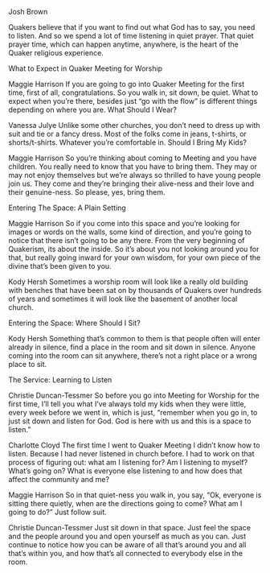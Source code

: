 Josh Brown

Quakers believe that if you want to find out what God has to say, you need to listen.  And so we spend a lot of time listening in quiet prayer.  That quiet prayer time, which can happen anytime, anywhere, is the heart of the Quaker religious experience.

What to Expect in Quaker Meeting for Worship

Maggie Harrison
If you are going to go into Quaker Meeting for the first time, first of all, congratulations.  So you walk in, sit down, be quiet.  What to expect when you’re there, besides just “go with the flow” is different things depending on where you are.
What Should I Wear?

Vanessa Julye
Unlike some other churches, you don’t need to dress up with suit and tie or a fancy dress.  Most of the folks come in jeans, t-shirts, or shorts/t-shirts.  Whatever you’re comfortable in.
Should I Bring My Kids?

Maggie Harrison
So you’re thinking about coming to Meeting and you have children.  You really need to know that you have to bring them.  They may or may not enjoy themselves but we’re always so thrilled to have young people join us.  They come and they’re bringing their alive-ness and their love and their genuine-ness.  So please, yes, bring them.

Entering The Space:
A Plain Setting

Maggie Harrison
So if you come into this space and you’re looking for images or words on the walls, some kind of direction, and you’re going to notice that there isn’t going to be any there.  From the very beginning of Quakerism, its about the inside.  So it’s about you not looking around you for that, but really going inward for your own wisdom, for your own piece of the divine that’s been given to you.

Kody Hersh
Sometimes a worship room will look like a really old building with benches that have been sat on by thousands of Quakers over hundreds of years and sometimes it will look like the basement of another local church.

Entering the Space:
Where Should I Sit?

Kody Hersh
Something that’s common to them is that people often will enter already in silence, find a place in the room and sit down in silence.  Anyone coming into the room can sit anywhere, there’s not a right place or a wrong place to sit.

The Service:
Learning to Listen

Christie Duncan-Tessmer
So before you go into Meeting for Worship for the first time, I’ll tell you what I’ve always told my kids when they were little, every week before we went in, which is just, “remember when you go in, to just sit down and listen for God.  God is here with us and this is a space to listen.”

Charlotte Cloyd
The first time I went to Quaker Meeting I didn’t know how to listen.  Because I had never listened in church before.  I had to work on that process of figuring out: what am I listening for?  Am I listening to myself?  What’s going on?  What is everyone else listening to and how does that affect the community and me?

Maggie Harrison
So in that quiet-ness you walk in, you say, “Ok, everyone is sitting there quietly, when are the directions going to come?  What am I going to do?”  Just follow suit.

Christie Duncan-Tessmer
Just sit down in that space.  Just feel the space and the people around you and open yourself as much as you can.  Just continue to notice how you can be aware of all that’s around you and all that’s within you, and how that’s all connected to everybody else in the room.
